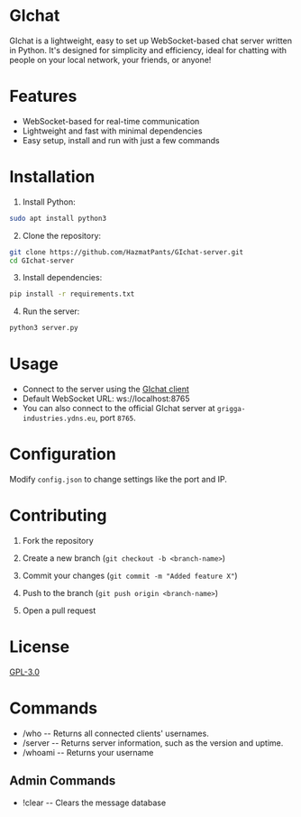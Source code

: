 # GIchat

GIchat is a lightweight, easy to set up WebSocket-based chat server written in Python. It's designed for simplicity and efficiency, ideal for chatting with people on your local network, your friends, or anyone!

# Features

- WebSocket-based for real-time communication
- Lightweight and fast with minimal dependencies
- Easy setup, install and run with just a few commands

# Installation

1. Install Python:

```sh
sudo apt install python3
```

2. Clone the repository:

```sh
git clone https://github.com/HazmatPants/GIchat-server.git
cd GIchat-server
```

3. Install dependencies:

```sh
pip install -r requirements.txt
```

4. Run the server:

```sh
python3 server.py
```

# Usage

- Connect to the server using the [GIchat client](https://github.com/HazmatPants/GI.chat-client-2.0)
- Default WebSocket URL: ws://localhost:8765
- You can also connect to the official GIchat server at `grigga-industries.ydns.eu`, port `8765`.

# Configuration

Modify `config.json` to change settings like the port and IP.

# Contributing

1. Fork the repository

2. Create a new branch (`git checkout -b <branch-name>`)

3. Commit your changes (`git commit -m "Added feature X"`)

4. Push to the branch (`git push origin <branch-name>`)

5. Open a pull request

# License

[GPL-3.0](https://github.com/HazmatPants/GIchat-server/blob/main/LICENSE)

# Commands

- /who -- Returns all connected clients' usernames.
- /server -- Returns server information, such as the version and uptime.
- /whoami -- Returns your username

## Admin Commands
- !clear -- Clears the message database
